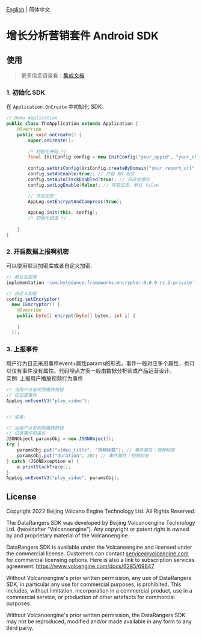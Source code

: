 [English](./README.md) | 简体中文

# 增长分析营销套件 Android SDK
## 使用
> 更多信息请查看：[集成文档](https://www.volcengine.com/docs/6285/65980)

### 1. 初始化 SDK
在 `Application.OnCreate` 中初始化 SDK。
```java
// Demo Application
public class TheApplication extends Application {
    @Override
    public void onCreate() {
        super.onCreate();
     
        /* 初始化开始 */
        final InitConfig config = new InitConfig("your_appid", "your_channel"); // AppID 和 channel
     
        config.setUriConfig(UriConfig.createByDomain("your_report_url", null)); // 数据上报地址
        config.setAbEnable(true); // 开启 AB 测试
        config.setAutoTrackEnabled(true); // 开启全埋点
        config.setLogEnable(false); // 开启日志，默认 false

        // 开启加密
        AppLog.setEncryptAndCompress(true);
      
        AppLog.init(this, config);
        /* 初始化结束 */
     
    }
}
```
### 2. 开启数据上报啊机密
可以使用默认加密库或者自定义加密.
```groovy
// 默认加密库
implementation 'com.bytedance.frameworks:encryptor:0.0.9-rc.2-private'
```
```java
// 自定义加密
config.setEncryptor(
  new IEncryptor() {
    @Override
    public byte[] encrypt(byte[] bytes, int i) {
      
    }
  });
```
### 3. 上报事件
用户行为日志采用事件event+属性params的形式，事件一般对应多个属性，也可以仅有事件没有属性。代码埋点方案一般由数据分析师或产品运营设计。  
实例: 上报用户播放视频行为事件
```java
// 当用户点击视频播放按钮
// 仅记录事件
AppLog.onEventV3("play_video");


// 或者:

// 当用户点击视频播放按钮
// 记录事件和属性
JSONObject paramsObj = new JSONObject();
try {
    paramsObj.put("video_title", "视频标题"); // 事件属性：视频标题 
    paramsObj.put("duration", 20); // 事件属性：视频时长
} catch (JSONException e) { 
    e.printStackTrace();
}
AppLog.onEventV3("play_video", paramsObj);
```

## License

Copyright 2022 Beijing Volcano Engine Technology Ltd. All Rights Reserved.

The DataRangers SDK was developed by Beijing Volcanoengine Technology Ltd. (hereinafter “Volcanoengine”). Any copyright or patent right is owned by and proprietary material of the Volcanoengine.

DataRangers SDK is available under the Volcanoengine and licensed under the commercial license.  Customers can contact service@volcengine.com for commercial licensing options.  Here is also a link to subscription services agreement: https://www.volcengine.com/docs/6285/69647

Without Volcanoengine's prior written permission, any use of DataRangers SDK, in particular any use for commercial purposes, is prohibited. This includes, without limitation, incorporation in a commercial product, use in a commercial service, or production of other artefacts for commercial purposes.

Without Volcanoengine's prior written permission, the DataRangers SDK may not be reproduced, modified and/or made available in any form to any third party.
